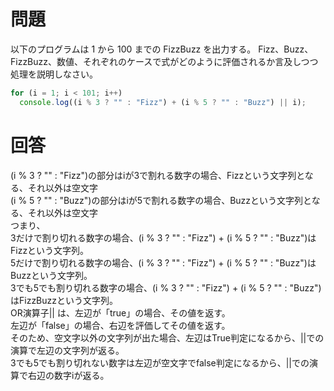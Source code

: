 # 問題

以下のプログラムは 1 から 100 までの FizzBuzz を出力する。
Fizz、Buzz、FizzBuzz、数値、それぞれのケースで式がどのように評価されるか言及しつつ処理を説明しなさい。

```javascript
for (i = 1; i < 101; i++)
  console.log((i % 3 ? "" : "Fizz") + (i % 5 ? "" : "Buzz") || i);
```

# 回答

(i % 3 ? "" : "Fizz")の部分はiが3で割れる数字の場合、Fizzという文字列となる、それ以外は空文字  
(i % 5 ? "" : "Buzz")の部分はiが5で割れる数字の場合、Buzzという文字列となる、それ以外は空文字  
つまり、  
3だけで割り切れる数字の場合、(i % 3 ? "" : "Fizz") + (i % 5 ? "" : "Buzz")はFizzという文字列。  
5だけで割り切れる数字の場合、(i % 3 ? "" : "Fizz") + (i % 5 ? "" : "Buzz")はBuzzという文字列。  
3でも5でも割り切れる数字の場合、(i % 3 ? "" : "Fizz") + (i % 5 ? "" : "Buzz")はFizzBuzzという文字列。  
OR演算子|| は、左辺が「true」の場合、その値を返す。  
左辺が「false」の場合、右辺を評価してその値を返す。  
そのため、空文字以外の文字列が出た場合、左辺はTrue判定になるから、||での演算で左辺の文字列が返る。  
3でも5でも割り切れない数字は左辺が空文字でfalse判定になるから、||での演算で右辺の数字iが返る。
